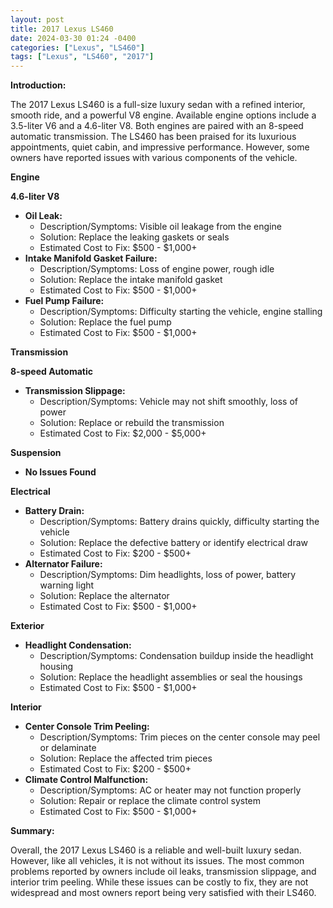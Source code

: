 ```yaml
---
layout: post
title: 2017 Lexus LS460
date: 2024-03-30 01:24 -0400
categories: ["Lexus", "LS460"]
tags: ["Lexus", "LS460", "2017"]
---
```

**Introduction:**

The 2017 Lexus LS460 is a full-size luxury sedan with a refined interior, smooth ride, and a powerful V8 engine. Available engine options include a 3.5-liter V6 and a 4.6-liter V8. Both engines are paired with an 8-speed automatic transmission. The LS460 has been praised for its luxurious appointments, quiet cabin, and impressive performance. However, some owners have reported issues with various components of the vehicle.

**Engine**

**4.6-liter V8**
* **Oil Leak:**
    * Description/Symptoms: Visible oil leakage from the engine
    * Solution: Replace the leaking gaskets or seals
    * Estimated Cost to Fix: $500 - $1,000+
* **Intake Manifold Gasket Failure:**
    * Description/Symptoms: Loss of engine power, rough idle
    * Solution: Replace the intake manifold gasket
    * Estimated Cost to Fix: $500 - $1,000+
* **Fuel Pump Failure:**
    * Description/Symptoms: Difficulty starting the vehicle, engine stalling
    * Solution: Replace the fuel pump
    * Estimated Cost to Fix: $500 - $1,000+

**Transmission**

**8-speed Automatic**
* **Transmission Slippage:**
    * Description/Symptoms: Vehicle may not shift smoothly, loss of power
    * Solution: Replace or rebuild the transmission
    * Estimated Cost to Fix: $2,000 - $5,000+

**Suspension**

* **No Issues Found**

**Electrical**

* **Battery Drain:**
    * Description/Symptoms: Battery drains quickly, difficulty starting the vehicle
    * Solution: Replace the defective battery or identify electrical draw
    * Estimated Cost to Fix: $200 - $500+
* **Alternator Failure:**
    * Description/Symptoms: Dim headlights, loss of power, battery warning light
    * Solution: Replace the alternator
    * Estimated Cost to Fix: $500 - $1,000+

**Exterior**

* **Headlight Condensation:**
    * Description/Symptoms: Condensation buildup inside the headlight housing
    * Solution: Replace the headlight assemblies or seal the housings
    * Estimated Cost to Fix: $500 - $1,000+

**Interior**

* **Center Console Trim Peeling:**
    * Description/Symptoms: Trim pieces on the center console may peel or delaminate
    * Solution: Replace the affected trim pieces
    * Estimated Cost to Fix: $200 - $500+
* **Climate Control Malfunction:**
    * Description/Symptoms: AC or heater may not function properly
    * Solution: Repair or replace the climate control system
    * Estimated Cost to Fix: $500 - $1,000+

**Summary:**

Overall, the 2017 Lexus LS460 is a reliable and well-built luxury sedan. However, like all vehicles, it is not without its issues. The most common problems reported by owners include oil leaks, transmission slippage, and interior trim peeling. While these issues can be costly to fix, they are not widespread and most owners report being very satisfied with their LS460.

